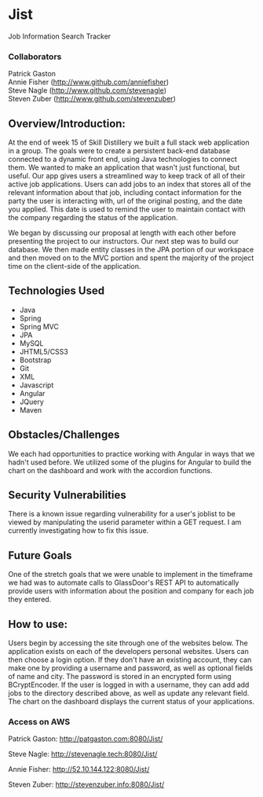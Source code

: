 # Jist 
Job Information Search Tracker

### Collaborators 
Patrick Gaston<br>
Annie Fisher (http://www.github.com/anniefisher)<br>
Steve Nagle (http://www.github.com/stevenagle)<br>
Steven Zuber (http://www.github.com/stevenzuber)

## Overview/Introduction:
At the end of week 15 of Skill Distillery we built a full stack web application in a group. The goals were to create a persistent back-end
database connected to a dynamic front end, using Java technologies to connect them.
We wanted to make an application that wasn't just functional, but useful. Our app gives users a streamlined way to
keep track of all of their active job applications. Users can add jobs to an index that stores all of the relevant information
about that job, including contact information for the party the user is interacting with, url of the original posting, and
the date you applied. This date is used to remind the user to maintain contact with the company regarding the status of the application.

We began by discussing our proposal at length with each other before presenting the project to our instructors.
Our next step was to build our database. We then made entity classes in the JPA portion of our workspace
and then moved on to the MVC portion and spent the majority of the project time on the client-side of the application.

## Technologies Used
<ul>
<li>Java</li>
<li>Spring</li>
<li>Spring MVC</li>
<li>JPA</li>
<li>MySQL</li>
<li>JHTML5/CSS3</li>
<li>Bootstrap</li>
<li>Git</li>
<li>XML</li>
<li>Javascript</li>
<li>Angular</li>
<li>JQuery</li>
<li>Maven</li>
</ul>

## Obstacles/Challenges
We each had opportunities to practice working with Angular in ways that we hadn't used before. We utilized some of the plugins for Angular to build the chart on the dashboard and work with the accordion functions.

## Security Vulnerabilities
There is a known issue regarding vulnerability for a user's joblist to be viewed by manipulating the userid parameter within a GET request.  I am currently investigating how to fix this issue.

## Future Goals

One of the stretch goals that we were unable to implement in the timeframe we had was to automate calls to GlassDoor's REST API to
automatically provide users with information about the position and company for each job they entered.

## How to use:

Users begin by accessing the site through one of the websites below. The application exists on each of the developers personal websites.
Users can then choose a login option. If they don't have an existing account, they can make one by providing a username and password, as
well as optional fields of name and city. The password is stored in an encrypted form using BCryptEncoder. If the user is logged in with a
username, they can add add jobs to the directory described above, as well as update any relevant field. The chart on the dashboard
displays the current status of your applications.



### Access on AWS

Patrick Gaston: http://patgaston.com:8080/Jist/

Steve Nagle: http://stevenagle.tech:8080/Jist/

Annie Fisher: http://52.10.144.122:8080/Jist/

Steven Zuber: http://stevenzuber.info:8080/Jist/
